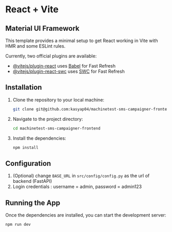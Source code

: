 # React + Vite
## Material UI Framework

This template provides a minimal setup to get React working in Vite with HMR and some ESLint rules.

Currently, two official plugins are available:

- [@vitejs/plugin-react](https://github.com/vitejs/vite-plugin-react/blob/main/packages/plugin-react/README.md) uses [Babel](https://babeljs.io/) for Fast Refresh
- [@vitejs/plugin-react-swc](https://github.com/vitejs/vite-plugin-react-swc) uses [SWC](https://swc.rs/) for Fast Refresh




## Installation


1. Clone the repository to your local machine:

    ```bash
    git clone git@github.com:kasyap04/machinetest-sms-campaigner-frontend.git
    ```

2. Navigate to the project directory:

    ```bash
    cd machinetest-sms-campaigner-frontend
    ```

3. Install the dependencies:

    ```bash
    npm install
    ```

## Configuration
1.  (Optional) change `BASE_URL` in `src/config/config.py` as the url of backend (FastAPI)
2.  Login credentials : username = admin,  password = admin123



## Running the App

Once the dependencies are installed, you can start the development server:

```bash
npm run dev